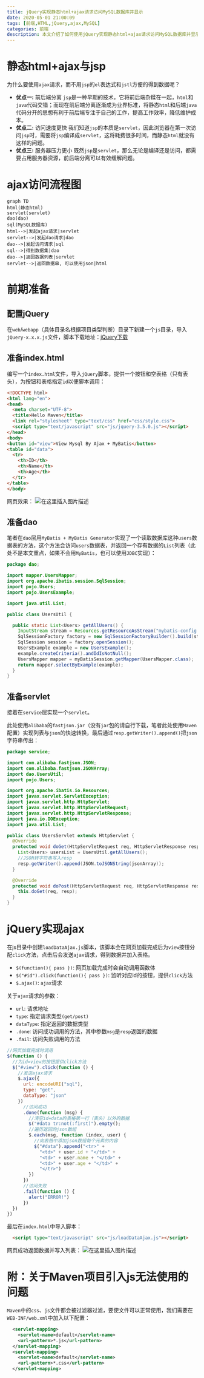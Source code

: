 ```yaml
---
title: jQuery实现静态html+ajax请求访问MySQL数据库并显示
date: 2020-05-01 21:00:09
tags: [前端,HTML,jQuery,ajax,MySQL]
categories: 前端
description: 本文介绍了如何使用jQuery实现静态html+ajax请求访问MySQL数据库并显示数据的方法。
---
```


# 静态html+ajax与jsp
为什么要使用`ajax`请求，而不用`jsp`的`el`表达式和`jstl`方便的得到数据呢？

- **优点一:** 前后端分离
`jsp`是一种早期的技术，它将前后端杂糅在一起，`html`和`java`代码交错；而现在前后端分离逐渐成为业界标准，将静态`html`和后端`java`代码分开的思想有利于前后端专注于自己的工作，提高工作效率，降低维护成本。
- **优点二:** 访问速度更快
我们知道`jsp`的本质是`servlet`，因此浏览器在第一次访问`jsp`时，需要将`jsp`编译成`servlet`，这将耗费很多时间，而静态`html`就没有这样的问题。
- **优点三:** 服务器压力更小
既然`jsp`是`servlet`，那么无论是编译还是访问，都需要占用服务器资源，前后端分离可以有效缓解问题。

# ajax访问流程图
```mermaid
graph TD
html(静态html)
servlet(servlet)
dao(dao)
sql(MySQL数据库)
html-->|发起ajax请求|servlet
servlet-->|发起dao请求|dao
dao-->|发起访问请求|sql
sql-->|得到数据集|dao
dao-->|返回数据列表|servlet
servlet-->|返回数据串, 可以使用json|html
```
# 前期准备
## 配置jQuery
在`web`/`webapp`（具体目录名根据项目类型判断）目录下新建一个`js`目录，导入`jQuery-x.x.x.js`文件，脚本下载地址：[jQuery下载](https://jquery.com/download/)

## 准备index.html
编写一个`index.html`文件，导入`jQuery`脚本，提供一个按钮和空表格（只有表头），为按钮和表格指定`id`以便脚本调用：
```html
<!DOCTYPE html>
<html lang="en">
<head>
  <meta charset="UTF-8">
  <title>Hello Maven</title>
  <link rel="stylesheet" type="text/css" href="css/style.css">
  <script type="text/javascript" src="js/jquery-3.5.0.js"></script>
</head>
<body>
<button id="view">View Mysql By Ajax + MyBatis</button>
<table id="data">
  <tr>
    <th>ID</th>
    <th>Name</th>
    <th>Age</th>
  </tr>
</table>
</body>
```

网页效果：
![在这里插入图片描述](https://i-blog.csdnimg.cn/blog_migrate/2f8a8b144600e91b807b6b71a29d1a3b.png)


## 准备dao
笔者在`dao`层用`MyBatis + MyBatis Generator`实现了一个读取数据库这种`users`数据表的方法，这个方法会访问`users`数据表，并返回一个存有数据的`List`列表（此处不是本文重点，如果不会用`MyBatis`，也可以使用`JDBC`实现）：
```java
package dao;

import mapper.UsersMapper;
import org.apache.ibatis.session.SqlSession;
import pojo.Users;
import pojo.UsersExample;

import java.util.List;

public class UsersUtil {

  public static List<Users> getAllUsers() {
    InputStream stream = Resources.getResourceAsStream("mybatis-config.xml");
    SqlSessionFactory factory = new SqlSessionFactoryBuilder().build(stream);
    SqlSession session = factory.openSession();
    UsersExample example = new UsersExample();
    example.createCriteria().andIdIsNotNull();
    UsersMapper mapper = myBatisSession.getMapper(UsersMapper.class);
    return mapper.selectByExample(example);
  }
}
```
## 准备servlet
接着在`service`层实现一个`servlet`。

此处使用`alibaba`的`fastjson.jar`（没有`jar`包的请自行下载，笔者此处使用`Maven`配置）实现列表与`json`的快速转换，最后通过`resp.getWriter().append()`把`json`字符串传出：
```java
package service;

import com.alibaba.fastjson.JSON;
import com.alibaba.fastjson.JSONArray;
import dao.UsersUtil;
import pojo.Users;

import org.apache.ibatis.io.Resources;
import javax.servlet.ServletException;
import javax.servlet.http.HttpServlet;
import javax.servlet.http.HttpServletRequest;
import javax.servlet.http.HttpServletResponse;
import java.io.IOException;
import java.util.List;

public class UsersServlet extends HttpServlet {
  @Override
  protected void doGet(HttpServletRequest req, HttpServletResponse resp) throws ServletException, IOException {
    List<Users> usersList = UsersUtil.getAllUsers();
    //JSON转字符串写入resp
    resp.getWriter().append(JSON.toJSONString(jsonArray));
  }

  @Override
  protected void doPost(HttpServletRequest req, HttpServletResponse resp) throws ServletException, IOException {
    this.doGet(req, resp);
  }
}
```

# jQuery实现ajax
在js目录中创建`loadDataAjax.js`脚本，该脚本会在网页加载完成后为`view`按钮分配`click`方法，点击后会发送`ajax`请求，得到数据并加入表格。

- `$(function(){ pass })`: 网页加载完成时会自动调用函数体
- `$("#id").click(function(){ pass })`: 监听对应id的按钮，提供`click`方法
- `$.ajax()`: `ajax`请求

关于`ajax`请求的参数：

- `url`: 请求地址
- `type`: 指定请求类型`(get/post)`
- `dataType`: 指定返回的数据类型
- `.done`: 访问成功调用的方法，其中参数`msg`是`resp`返回的数据
- `.fail`: 访问失败调用的方法

```js
//网页加载完成时调用
$(function () {
  //为id=view的按钮提供click方法
  $("#view").click(function () {
    //发送ajax请求
    $.ajax({
      url: encodeURI("sql"),
      type: "get",
      dataType: "json"
    })
      //访问成功
      .done(function (msg) {
        //清空id=data的表格第一行（表头）以外的数据
        $("#data tr:not(:first)").empty();
        //遍历返回的json数组
        $.each(msg, function (index, user) {
          //向表格中添加json数组每个元素的内容
          $("#data").append("<tr>" +
            "<td>" + user.id + "</td>" +
            "<td>" + user.name + "</td>" +
            "<td>" + user.age + "</td>" +
            "</tr>")
        })
      })
      //访问失败
      .fail(function () {
        alert("ERROR!")
      })
  })
})
```

最后在`index.html`中导入脚本：
```html
  <script type="text/javascript" src="js/loadDataAjax.js"></script>
```

网页成功返回数据并写入列表：
![在这里插入图片描述](https://i-blog.csdnimg.cn/blog_migrate/fd9ed9f17da2b6c099c1cb75216525c7.png)
# 附：关于Maven项目引入js无法使用的问题
`Maven`中的`css`、`js`文件都会被过滤器过滤，要使文件可以正常使用，我们需要在`WEB-INF/web.xml`中加入以下配置：
```xml
  <servlet-mapping>
    <servlet-name>default</servlet-name>
    <url-pattern>*.js</url-pattern>
  </servlet-mapping>
  <servlet-mapping>
    <servlet-name>default</servlet-name>
    <url-pattern>*.css</url-pattern>
  </servlet-mapping>
```
